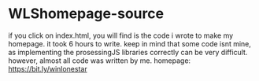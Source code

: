 # WLShomepage-source
if you click on index.html, you will find is the code i wrote to make my homepage. it took 6 hours to write. keep in mind that some code isnt mine, as implementing the prosessingJS libraries correctly can be very difficult. however, almost all code was written by me. homepage: https://bit.ly/winlonestar
